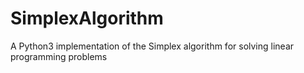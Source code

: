 # SimplexAlgorithm
A Python3 implementation of the Simplex algorithm for solving linear programming problems
